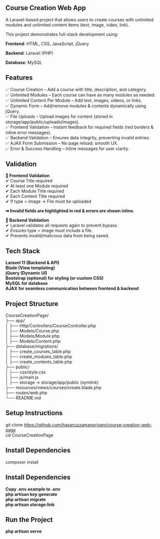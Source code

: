 ## Course Creation Web App

A Laravel-based project that allows users to create courses with unlimited modules and unlimited content items (text, image, video, link).

This project demonstrates full-stack development using:

**Frontend**: HTML, CSS, JavaScript, jQuery

**Backend**: Laravel (PHP)

**Database**: MySQL

## Features 

✅ Course Creation – Add a course with title, description, and category.  
✅ Unlimited Modules – Each course can have as many modules as needed.  
✅ Unlimited Content Per Module – Add text, images, videos, or links.  
✅ Dynamic Form – Add/remove modules & contents dynamically using jQuery.  
✅ File Uploads – Upload images for content (stored in storage/app/public/uploads/images).  
✅ Frontend Validation – Instant feedback for required fields (red borders & inline error messages).  
✅ Backend Validation – Ensures data integrity, preventing invalid entries.  
✅ AJAX Form Submission – No page reload; smooth UX.  
✅ Error & Success Handling – Inline messages for user clarity.  

## Validation 
**🔹 Frontend Validation**  
✔ Course Title required  
✔ At least one Module required  
✔ Each Module Title required  
✔ Each Content Title required  
✔ If type = Image → File must be uploaded  

**➡ Invalid fields are highlighted in red & errors are shown inline.**  

**🔹 Backend Validation**  
✔ Laravel validates all requests again to prevent bypass.  
✔ Ensures type = image must include a file.  
✔ Prevents invalid/malicious data from being saved.  

## Tech Stack

**Laravel 11 (Backend & API)**  
**Blade (View templating)**  
**jQuery (Dynamic UI)**  
**Bootstrap (optional) for styling (or custom CSS)**  
**MySQL for database**  
**AJAX for seamless communication between frontend & backend**  
## Project Structure

CourseCreationPage/  
├── app/  
│   ├── Http/Controllers/CourseController.php  
│   ├── Models/Course.php  
│   ├── Models/Module.php  
│   ├── Models/Content.php  
├── database/migrations/  
│   ├── create_courses_table.php  
│   ├── create_modules_table.php  
│   ├── create_contents_table.php  
├── public/  
│   ├── css/style.css  
│   ├── js/main.js  
│   ├── storage -> storage/app/public (symlink)  
├── resources/views/courses/create.blade.php  
├── routes/web.php  
└── README.md  

## Setup Instructions

git clone https://github.com/hasanuzzamanpriyam/course-creation-web-page  
cd CourseCreationPage  

## Install Dependencies  
composer install  

## Install Dependencies  
**Copy .env.example to .env**  
**php artisan key:generate**  
**php artisan migrate**  
**php artisan storage:link**  

## Run the Project  
**php artisan serve**  

